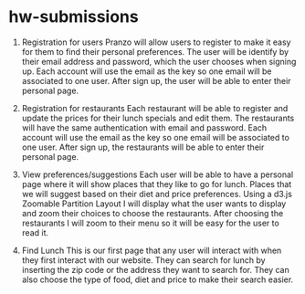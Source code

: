 # hw-submissions

1. Registration for users
Pranzo will allow users to register to make it easy for them to find their personal preferences. The user will be identify by their email address and password, which the user chooses when signing up. Each account will use the email as the key so one email will be associated to one user. After sign up, the user will be able to enter their personal page.

2. Registration for restaurants
Each restaurant will be able to register and update the prices for their lunch specials and edit them. The restaurants will have the same authentication with email and password. Each account will use the email as the key so one email will be associated to one user. After sign up, the restaurants will be able to enter their personal page.

3. View preferences/suggestions
Each user will be able to have a personal page where it will show places that they like to go for lunch. Places that we will suggest based on their diet and price preferences. Using a d3.js Zoomable Partition Layout I will display what the user wants to display and zoom their choices to choose the restaurants. After choosing the restaurants I will zoom to their menu so it will be easy for the user to read it.

4. Find Lunch
This is our first page that any user will interact with when they first interact with our website. They can search for lunch by inserting the zip code or the address they want to search for. They can also choose the type of food, diet and price to make their search easier. 

